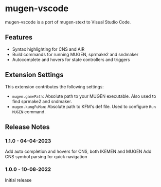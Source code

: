 # mugen-vscode

mugen-vscode is a port of mugen-stext to Visual Studio Code.

## Features

- Syntax highlighting for CNS and AIR
- Build commands for running MUGEN, sprmake2 and sndmaker
- Autocomplete and hovers for state controllers and triggers

## Extension Settings

This extension contributes the following settings:

* `mugen.gamePath`: Absolute path to your MUGEN executable. Also used to find sprmake2 and sndmaker.
* `mugen.kungFuMan`: Absolute path to KFM's def file. Used to configure `Run MUGEN` command.

## Release Notes

### 1.1.0 - 04-04-2023

Add auto completion and hovers for CNS, both IKEMEN and MUGEN
Add CNS symbol parsing for quick navigation

### 1.0.0 - 10-08-2022

Initial release
